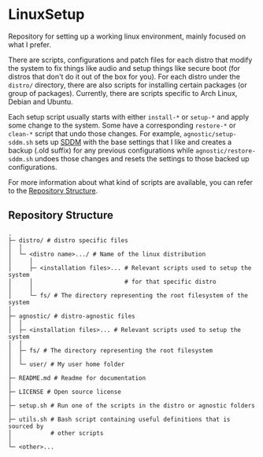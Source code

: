 # LinuxSetup
Repository for setting up a working linux environment, mainly focused on what I prefer.

There are scripts, configurations and patch files for each distro that modify the system to fix things like audio and setup things like secure boot (for distros that don't do it out of the box for you). For each distro under the `distro/` directory, there are also scripts for installing certain packages (or group of packages). Currently, there are scripts specific to Arch Linux, Debian and Ubuntu.

Each setup script usually starts with either `install-*` or `setup-*` and apply some change to the system. Some have a corresponding `restore-*` or `clean-*` script that undo those changes. For example, `agnostic/setup-sddm.sh` sets up [SDDM](https://github.com/sddm/sddm) with the base settings that I like and creates a backup (.old suffix) for any previous configurations while `agnostic/restore-sddm.sh` undoes those changes and resets the settings to those backed up configurations.

For more information about what kind of scripts are available, you can refer to the [Repository Structure](#repository-structure).


## Repository Structure

```
.
├─ distro/ # distro specific files
│  │
│  └─ <distro name>.../ # Name of the linux distribution
│     │
│     ├─ <installation files>... # Relevant scripts used to setup the system
│     │                          # for that specific distro
│     │
│     └─ fs/ # The directory representing the root filesystem of the system
│
├─ agnostic/ # distro-agnostic files
│  │
│  ├─ <installation files>... # Relevant scripts used to setup the system
│  │
│  ├─ fs/ # The directory representing the root filesystem
│  │
│  └─ user/ # My user home folder
│
├─ README.md # Readme for documentation
│
├─ LICENSE # Open source license
│
├─ setup.sh # Run one of the scripts in the distro or agnostic folders
│
├─ utils.sh # Bash script containing useful definitions that is sourced by
│           # other scripts
│
└─ <other>... 
```

